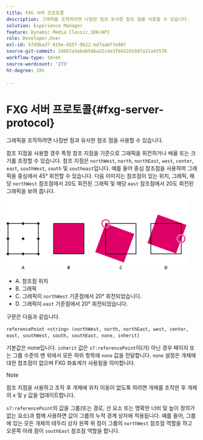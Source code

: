 ```yaml
---
title: FXG 서버 프로토콜
description: 그래픽을 조작하려면 나침반 점과 유사한 참조 점을 사용할 수 있습니다.
solution: Experience Manager
feature: Dynamic Media Classic,SDK/API
role: Developer,User
exl-id: 57d9ba37-819e-455f-9b22-bd7aabffe007
source-git-commit: 24667a5ebab54ba22c4a3f6b52d19d7a31a93576
workflow-type: tm+mt
source-wordcount: '273'
ht-degree: 18%

---
```


# FXG 서버 프로토콜{#fxg-server-protocol}

그래픽을 조작하려면 나침반 점과 유사한 참조 점을 사용할 수 있습니다.

참조 지점을 사용할 경우 특정 참조 지점을 기준으로 그래픽을 회전하거나 배율 또는 크기를 조정할 수 있습니다. 참조 지점은 `northWest`, `north`, `northEast`, `west`, `center`, `east`, `southWest`, `south` 및 `southeast`입니다. 예를 들어 중심 참조점을 사용하여 그래픽을 중심에서 45° 회전할 수 있습니다. 다음 이미지는 참조점이 있는 위치, 그래픽, 해당 `northWest` 참조점에서 20도 회전된 그래픽 및 해당 `east` 참조점에서 20도 회전된 그래픽을 보여 줍니다.

![참조 지점 이미지](assets/wp_ref_points.png)

* A. 참조점 위치
* B. 그래픽
* C. 그래픽이 `northWest` 기준점에서 20° 회전되었습니다.
* D. 그래픽이 `east` 기준점에서 20° 회전되었습니다.

구문은 다음과 같습니다.

`referencePoint <string> (northWest, north, northEast, west, center, east, southWest, south, southEast, none, inherit)`

기본값은 none입니다. `inherit` 값은 `s7:referencePoint`이(가) 아닌 경우 페이지 또는 그룹 수준의 맨 위에서 모든 하위 항목에 `none` 값을 전달합니다. `none` 설정은 개체에 대한 참조점이 없으며 FXG 좌표계가 사용됨을 의미합니다.

>[!NOTE]
>
>참조 지점을 사용하고 조작 후 개체에 위치 이동이 없도록 하려면 개체를 조작한 후 개체의 x 및 y 값을 업데이트합니다.

`s7:referencePoint`의 값을 그룹(또는 경로, 선 요소 또는 명확한 너비 및 높이 정의가 없는 요소)과 함께 사용하면 값이 그룹의 누적 경계 상자에 적용됩니다. 예를 들어, 그룹에 있는 모든 개체의 테두리 상자 왼쪽 위 점이 그룹의 `northWest` 참조점 역할을 하고 오른쪽 아래 점이 `southEast` 참조점 역할을 합니다.
